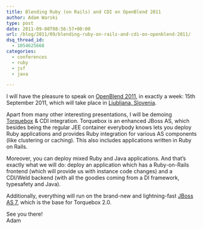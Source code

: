 ```yaml
---
title: Blending Ruby (on Rails) and CDI on OpenBlend 2011
author: Adam Warski
type: post
date: 2011-09-08T08:56:57+00:00
url: /blog/2011/09/blending-ruby-on-rails-and-cdi-on-openblend-2011/
dsq_thread_id:
  - 1054625668
categories:
  - conferences
  - ruby
  - jsf
  - java

---
```

I will have the pleasure to speak on [OpenBlend 2011][1], in exactly a week: 15th September 2011, which will take place in [Ljubljana, Slovenia][2].

Apart from many other interesting presentations, I will be demoing [Torquebox][3] & CDI integration. Torquebox is an enhanced JBoss AS, which besides being the regular JEE container everybody knows lets you deploy Ruby applications and provides Ruby integration for various AS components (like clustering or caching). This also includes applications written in Ruby on Rails.

Moreover, you can deploy mixed Ruby and Java applications. And that&#8217;s exactly what we will do: deploy an application which has a Ruby-on-Rails frontend (which will provide us with instance code changes) and a CDI/Weld backend (with all the goodies coming from a DI framework, typesafety and Java).

Additionally, everything will run on the brand-new and lightning-fast [JBoss AS 7][4], which is the base for Torquebox 2.0.

See you there!  
Adam

 [1]: http://www.openblend.org/en/home
 [2]: http://en.wikipedia.org/wiki/Ljubljana
 [3]: http://torquebox.org/
 [4]: http://jboss.org/jbossas
